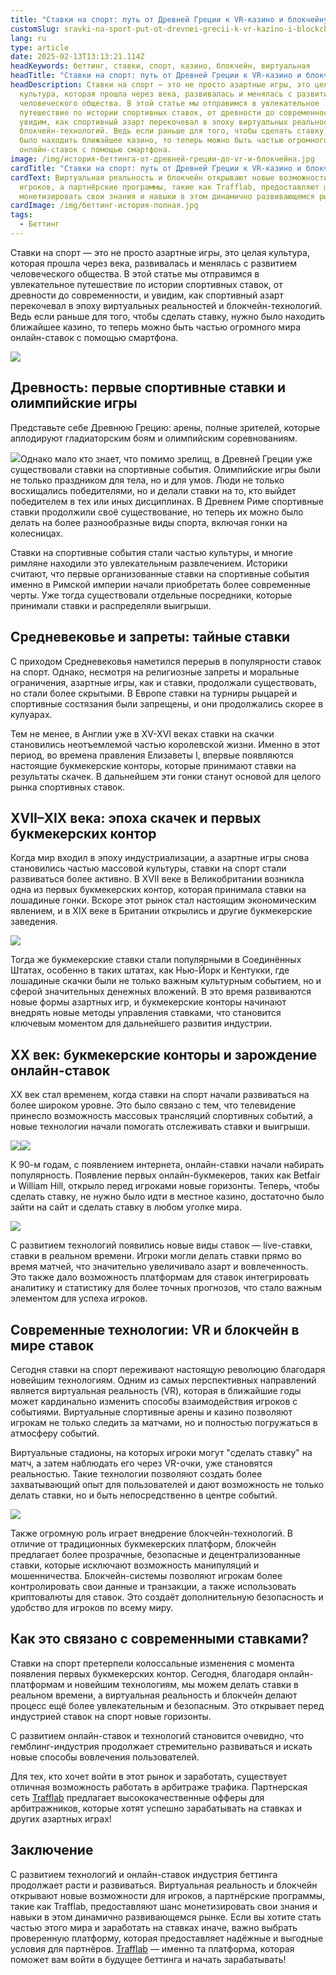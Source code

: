 ```yaml
---
title: "Ставки на спорт: путь от Древней Греции к VR-казино и блокчейну"
customSlug: sravki-na-sport-put-ot-drevnei-grecii-k-vr-kazino-i-blockcheinu
lang: ru
type: article
date: 2025-02-13T13:13:21.114Z
headKeywords: беттинг, ставки, спорт, казино, блокчейн, виртуальная
headTitle: "Ставки на спорт: путь от Древней Греции к VR-казино и блокчейну"
headDescription: Ставки на спорт — это не просто азартные игры, это целая
  культура, которая прошла через века, развивалась и менялась с развитием
  человеческого общества. В этой статье мы отправимся в увлекательное
  путешествие по истории спортивных ставок, от древности до современности, и
  увидим, как спортивный азарт перекочевал в эпоху виртуальных реальностей и
  блокчейн-технологий. Ведь если раньше для того, чтобы сделать ставку, нужно
  было находить ближайшее казино, то теперь можно быть частью огромного мира
  онлайн-ставок с помощью смартфона.
image: /img/история-беттинга-от-древней-греции-до-vr-и-блокчейна.jpg
cardTitle: "Ставки на спорт: путь от Древней Греции к VR-казино и блокчейну"
cardText: Виртуальная реальность и блокчейн открывают новые возможности для
  игроков, а партнёрские программы, такие как Trafflab, предоставляют шанс
  монетизировать свои знания и навыки в этом динамично развивающемся рынке.
cardImage: /img/беттинг-история-полная.jpg
tags:
  - Беттинг
---
```



Ставки на спорт — это не просто азартные игры, это целая культура, которая прошла через века, развивалась и менялась с развитием человеческого общества. В этой статье мы отправимся в увлекательное путешествие по истории спортивных ставок, от древности до современности, и увидим, как спортивный азарт перекочевал в эпоху виртуальных реальностей и блокчейн-технологий. Ведь если раньше для того, чтобы сделать ставку, нужно было находить ближайшее казино, то теперь можно быть частью огромного мира онлайн-ставок с помощью смартфона.

![](https://lh7-rt.googleusercontent.com/docsz/AD_4nXd8iMCwgfvN08AbJY7i6mrOt_q8U5BmAUXfDwQtH5lT6bMGHBtGgTUuMwq3fGTk79vmVuVrbAkbqGMBmaM0PnLVEF_XHbgh5xKJp-O0ZMhGwkHfOEdahaLm8PYvW8J07Q?key=vRnpfNCRHovexID007NbUGpv)



## Древность: первые спортивные ставки и олимпийские игры

Представьте себе Древнюю Грецию: арены, полные зрителей, которые аплодируют гладиаторским боям и олимпийским соревнованиям. 

![](https://lh7-rt.googleusercontent.com/docsz/AD_4nXeEf3fbUNJVesIdCb4lP2XegZnDKxQCWHJ6_ncGAcgjUzy5EhtcQX9lF3Wnb1NdKgWQcIDdvT1QIMVWx1Gec5-eSqYeER3Zs71g8kmGuq4iimyjXCc-Ig8pkpr02gS2qFY?key=vRnpfNCRHovexID007NbUGpv)Однако мало кто знает, что помимо зрелищ, в Древней Греции уже существовали ставки на спортивные события. Олимпийские игры были не только праздником для тела, но и для умов. Люди не только восхищались победителями, но и делали ставки на то, кто выйдет победителем в тех или иных дисциплинах. В Древнем Риме спортивные ставки продолжили своё существование, но теперь их можно было делать на более разнообразные виды спорта, включая гонки на колесницах.

Ставки на спортивные события стали частью культуры, и многие римляне находили это увлекательным развлечением. Историки считают, что первые организованные ставки на спортивные события именно в Римской империи начали приобретать более современные черты. Уже тогда существовали отдельные посредники, которые принимали ставки и распределяли выигрыши.



## Средневековье и запреты: тайные ставки

С приходом Средневековья наметился перерыв в популярности ставок на спорт. Однако, несмотря на религиозные запреты и моральные ограничения, азартные игры, как и ставки, продолжали существовать, но стали более скрытыми. В Европе ставки на турниры рыцарей и спортивные состязания были запрещены, и они продолжались скорее в кулуарах.

Тем не менее, в Англии уже в XV-XVI веках ставки на скачки становились неотъемлемой частью королевской жизни. Именно в этот период, во времена правления Елизаветы I, впервые появляются настоящие букмекерские конторы, которые принимают ставки на результаты скачек. В дальнейшем эти гонки станут основой для целого рынка спортивных ставок.



## XVII–XIX века: эпоха скачек и первых букмекерских контор

Когда мир входил в эпоху индустриализации, а азартные игры снова становились частью массовой культуры, ставки на спорт стали развиваться более активно. В XVII веке в Великобритании возникла одна из первых букмекерских контор, которая принимала ставки на лошадиные гонки. Вскоре этот рынок стал настоящим экономическим явлением, и в XIX веке в Британии открылись и другие букмекерские заведения.

![](https://lh7-rt.googleusercontent.com/docsz/AD_4nXfwx7dzHK8-sHPWiBMYA1JmpgS8kyUyabwa2daK54m13xIJeu6xO4USysNKvVIvat0J3ursBUZCbRFrFFcV_hyT4MQ9TcOPqEaenWNSTZCQhBBQ0IzT7UwJEpXnyQYkKFo?key=vRnpfNCRHovexID007NbUGpv)

Тогда же букмекерские ставки стали популярными в Соединённых Штатах, особенно в таких штатах, как Нью-Йорк и Кентукки, где лошадиные скачки были не только важным культурным событием, но и сферой значительных денежных вложений. В это время развиваются новые формы азартных игр, и букмекерские конторы начинают внедрять новые методы управления ставками, что становится ключевым моментом для дальнейшего развития индустрии.



## XX век: букмекерские конторы и зарождение онлайн-ставок

XX век стал временем, когда ставки на спорт начали развиваться на более широком уровне. Это было связано с тем, что телевидение принесло возможность массовых трансляций спортивных событий, а новые технологии начали помогать отслеживать ставки и выигрыши.

![](https://lh7-rt.googleusercontent.com/docsz/AD_4nXdjWmJOA99VaL-L6WsKNO1x7hAtjTcF4VhIp_6uX6jDAs3HCZ58z04Uq136tz1g7EPWyflnekYLZ0rPz4r867WcUyfPh3H6up3SZAqbPWuKpPalSovs8RVZ9uwgEyAhFA?key=vRnpfNCRHovexID007NbUGpv)![](https://lh7-rt.googleusercontent.com/docsz/AD_4nXfqleZ1_utSqFUYG0qt5MCI34ZGp67HjGVg6l_Y3Mjzff_T43HLwo9uAISKo1hbc88MAnApcjHJEj_NUoyYzNQCV3dU8PslTeCQBuDF51ol__Wd1q9SRqQzWwB0ZqGpP3A?key=vRnpfNCRHovexID007NbUGpv)

К 90-м годам, с появлением интернета, онлайн-ставки начали набирать популярность. Появление первых онлайн-букмекеров, таких как Betfair и William Hill, открыло перед игроками новые горизонты. Теперь, чтобы сделать ставку, не нужно было идти в местное казино, достаточно было зайти на сайт и сделать ставку в любом уголке мира.

![](https://lh7-rt.googleusercontent.com/docsz/AD_4nXf9KdF1qnqb24DKxG62AQkT98iTPahrL95TkdwFU5rc5Ck3YGGOkeWRzMUirYNDBLQJ6VFBCDq7f2W3vpr_AOoos41vJoLN2ASuvaRnsyCK-qb2up9ejzK2igkLZN5Hf5k?key=vRnpfNCRHovexID007NbUGpv)

С развитием технологий появились новые виды ставок — live-ставки, ставки в реальном времени. Игроки могли делать ставки прямо во время матчей, что значительно увеличивало азарт и вовлеченность. Это также дало возможность платформам для ставок интегрировать аналитику и статистику для более точных прогнозов, что стало важным элементом для успеха игроков.



## Современные технологии: VR и блокчейн в мире ставок

Сегодня ставки на спорт переживают настоящую революцию благодаря новейшим технологиям. Одним из самых перспективных направлений является виртуальная реальность (VR), которая в ближайшие годы может кардинально изменить способы взаимодействия игроков с событиями. Виртуальные спортивные арены и казино позволяют игрокам не только следить за матчами, но и полностью погружаться в атмосферу событий.

Виртуальные стадионы, на которых игроки могут "сделать ставку" на матч, а затем наблюдать его через VR-очки, уже становятся реальностью. Такие технологии позволяют создать более захватывающий опыт для пользователей и дают возможность не только делать ставки, но и быть непосредственно в центре событий.

![](https://lh7-rt.googleusercontent.com/docsz/AD_4nXeuhe09OEBeDpasr5G49DePTN3NFtt1VZP6Y8ZQCGZToipBbkG9ZagBLZHW5ORcB34rDSH1TZJwn7IVgrh9af7jcraY2PNj6RZbLnkvfCfzDZwkHbTwg9KQHYcSy5Kh6zQ?key=vRnpfNCRHovexID007NbUGpv)

Также огромную роль играет внедрение блокчейн-технологий. В отличие от традиционных букмекерских платформ, блокчейн предлагает более прозрачные, безопасные и децентрализованные ставки, которые исключают возможность манипуляций и мошенничества. Блокчейн-системы позволяют игрокам более контролировать свои данные и транзакции, а также использовать криптовалюты для ставок. Это создаёт дополнительную безопасность и удобство для игроков по всему миру.



## Как это связано с современными ставками?

Ставки на спорт претерпели колоссальные изменения с момента появления первых букмекерских контор. Сегодня, благодаря онлайн-платформам и новейшим технологиям, мы можем делать ставки в реальном времени, а виртуальная реальность и блокчейн делают процесс ещё более увлекательным и безопасным. Это открывает перед индустрией ставок на спорт новые горизонты.

С развитием онлайн-ставок и технологий становится очевидно, что гемблинг-индустрия продолжает стремительно развиваться и искать новые способы вовлечения пользователей. 

Для тех, кто хочет войти в этот рынок и заработать, существует отличная возможность работать в арбитраже трафика. Партнерская сеть [Trafflab](https://trafflab.io/ru/) предлагает высококачественные офферы для арбитражников, которые хотят успешно зарабатывать на ставках и других азартных играх!



## Заключение

С развитием технологий и онлайн-ставок индустрия беттинга продолжает расти и развиваться. Виртуальная реальность и блокчейн открывают новые возможности для игроков, а партнёрские программы, такие как Trafflab, предоставляют шанс монетизировать свои знания и навыки в этом динамично развивающемся рынке. Если вы хотите стать частью этого мира и заработать на ставках иначе, важно выбрать проверенную платформу, которая предоставляет надёжные и выгодные условия для партнёров. [Trafflab](https://trafflab.io/ru/) — именно та платформа, которая поможет вам войти в будущее беттинга и начать зарабатывать!